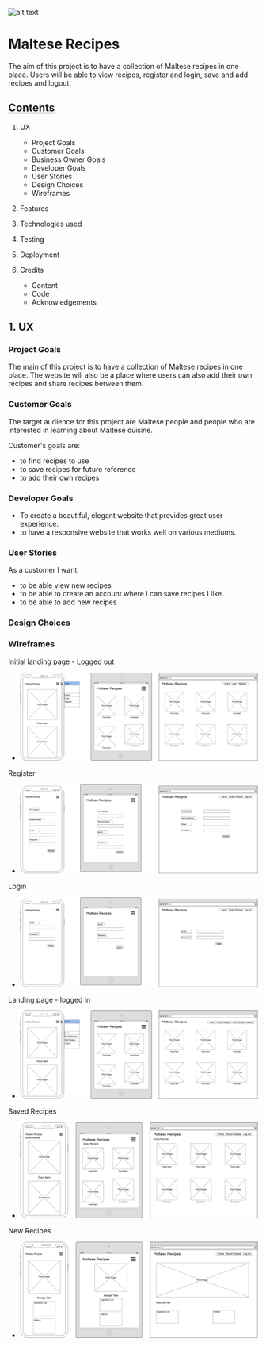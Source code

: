 
![alt text](image)

# Maltese Recipes

The aim of this project is to have a collection of Maltese recipes in one place. Users will be able to view recipes, register and login, save and add recipes and logout.

## <ins> Contents </ins>
1. UX
    * Project Goals
    * Customer Goals
    * Business Owner Goals
    * Developer Goals
    * User Stories
    * Design Choices
    * Wireframes
      
2. Features
3. Technologies used
4. Testing
5. Deployment
6. Credits
    * Content
    * Code
    * Acknowledgements

## 1. UX

### Project Goals

The main of this project is to have a collection of Maltese recipes in one place. The website will also be a place where users can also add their own recipes and share recipes between them.

### Customer Goals

The target audience for this project are Maltese people and people who are interested in learning about Maltese cuisine.

Customer's goals are:

- to find recipes to use
- to save recipes for future reference
- to add their own recipes

### Developer Goals

- To create a beautiful, elegant website that provides great user experience.
- to have a responsive website that works well on various mediums.

### User Stories

As a customer I want:

- to be able view new recipes
- to be able to create an account where I can save recipes I like.
- to be able to add new recipes

### Design Choices


### Wireframes

Initial landing page - Logged out

- ![alt text](assets/wireframes/homeloggedout.png)

Register
- ![alt text](assets/wireframes/Register.png)

Login
- ![alt text](assets/wireframes/Login.png)

Landing page - logged in
- ![alt text](assets/wireframes/homeLoggedin.png)

Saved Recipes
- ![alt text](assets/wireframes/SavedRecipe.png)

New Recipes
- ![alt text](assets/wireframes/NewRecipes.png)
